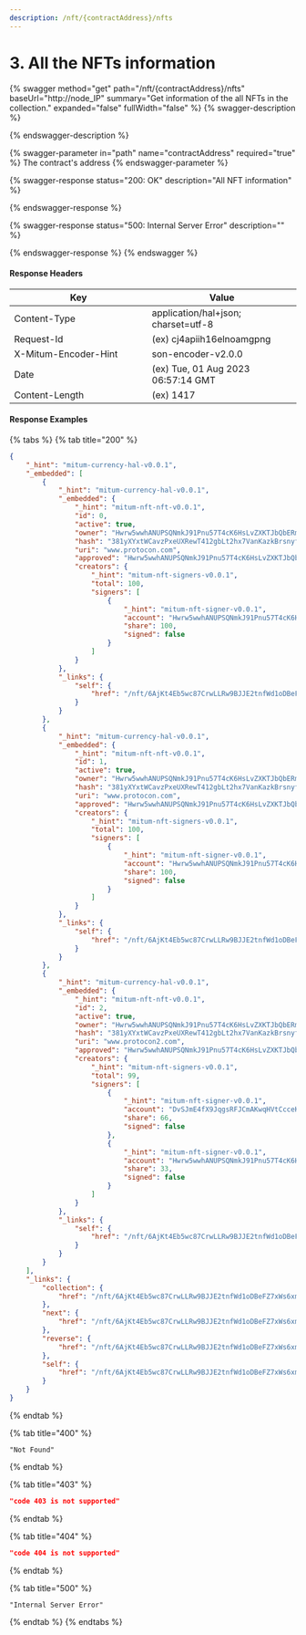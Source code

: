 ```yaml
---
description: /nft/{contractAddress}/nfts
---
```


# 3. All the NFTs information

{% swagger method="get" path="/nft/{contractAddress}/nfts" baseUrl="http://node_IP" summary="Get information of the all NFTs in the collection." expanded="false" fullWidth="false" %}
{% swagger-description %}

{% endswagger-description %}

{% swagger-parameter in="path" name="contractAddress" required="true" %}
The contract's address
{% endswagger-parameter %}

{% swagger-response status="200: OK" description="All NFT information" %}

{% endswagger-response %}

{% swagger-response status="500: Internal Server Error" description="" %}

{% endswagger-response %}
{% endswagger %}



#### Response Headers

<table><thead><tr><th width="226">Key</th><th>Value</th></tr></thead><tbody><tr><td>Content-Type</td><td>application/hal+json; charset=utf-8</td></tr><tr><td>Request-Id</td><td>(ex) cj4apiih16elnoamgpng</td></tr><tr><td>X-Mitum-Encoder-Hint</td><td>son-encoder-v2.0.0</td></tr><tr><td>Date</td><td>(ex) Tue, 01 Aug 2023 06:57:14 GMT</td></tr><tr><td>Content-Length</td><td>(ex) 1417</td></tr></tbody></table>



#### Response Examples

{% tabs %}
{% tab title="200" %}
```json
{
    "_hint": "mitum-currency-hal-v0.0.1",
    "_embedded": [
        {
            "_hint": "mitum-currency-hal-v0.0.1",
            "_embedded": {
                "_hint": "mitum-nft-nft-v0.0.1",
                "id": 0,
                "active": true,
                "owner": "Hwrw5wwhANUPSQNmkJ91Pnu57T4cK6HsLvZXKTJbQbERmca",
                "hash": "381yXYxtWCavzPxeUXRewT412gbLt2hx7VanKazkBrsnyfPPBdXfoG52Yb2wkF8vC3KJyoWgETpsN6k97mQ8tUXr1CmTedcj",
                "uri": "www.protocon.com",
                "approved": "Hwrw5wwhANUPSQNmkJ91Pnu57T4cK6HsLvZXKTJbQbERmca",
                "creators": {
                    "_hint": "mitum-nft-signers-v0.0.1",
                    "total": 100,
                    "signers": [
                        {
                            "_hint": "mitum-nft-signer-v0.0.1",
                            "account": "Hwrw5wwhANUPSQNmkJ91Pnu57T4cK6HsLvZXKTJbQbERmca",
                            "share": 100,
                            "signed": false
                        }
                    ]
                }
            },
            "_links": {
                "self": {
                    "href": "/nft/6AjKt4Eb5wc87CrwLLRw9BJJE2tnfWd1oDBeFZ7xWs6xmca/0"
                }
            }
        },
        {
            "_hint": "mitum-currency-hal-v0.0.1",
            "_embedded": {
                "_hint": "mitum-nft-nft-v0.0.1",
                "id": 1,
                "active": true,
                "owner": "Hwrw5wwhANUPSQNmkJ91Pnu57T4cK6HsLvZXKTJbQbERmca",
                "hash": "381yXYxtWCavzPxeUXRewT412gbLt2hx7VanKazkBrsnyfPPBdXfoG52Yb2wkF8vC3KJyoWgETpsN6k97mQ8tUXr1CmTedcj",
                "uri": "www.protocon.com",
                "approved": "Hwrw5wwhANUPSQNmkJ91Pnu57T4cK6HsLvZXKTJbQbERmca",
                "creators": {
                    "_hint": "mitum-nft-signers-v0.0.1",
                    "total": 100,
                    "signers": [
                        {
                            "_hint": "mitum-nft-signer-v0.0.1",
                            "account": "Hwrw5wwhANUPSQNmkJ91Pnu57T4cK6HsLvZXKTJbQbERmca",
                            "share": 100,
                            "signed": false
                        }
                    ]
                }
            },
            "_links": {
                "self": {
                    "href": "/nft/6AjKt4Eb5wc87CrwLLRw9BJJE2tnfWd1oDBeFZ7xWs6xmca/1"
                }
            }
        },
        {
            "_hint": "mitum-currency-hal-v0.0.1",
            "_embedded": {
                "_hint": "mitum-nft-nft-v0.0.1",
                "id": 2,
                "active": true,
                "owner": "Hwrw5wwhANUPSQNmkJ91Pnu57T4cK6HsLvZXKTJbQbERmca",
                "hash": "381yXYxtWCavzPxeUXRewT412gbLt2hx7VanKazkBrsnyfPPBdXfoG52Yb2wkF8vC3KJyoWgETpsN6k97mQ8tUXr1CmTedcj",
                "uri": "www.protocon2.com",
                "approved": "Hwrw5wwhANUPSQNmkJ91Pnu57T4cK6HsLvZXKTJbQbERmca",
                "creators": {
                    "_hint": "mitum-nft-signers-v0.0.1",
                    "total": 99,
                    "signers": [
                        {
                            "_hint": "mitum-nft-signer-v0.0.1",
                            "account": "DvSJmE4fX9JqgsRFJCmAKwqHVtCcceKxNCsXZmxbE2g9mca",
                            "share": 66,
                            "signed": false
                        },
                        {
                            "_hint": "mitum-nft-signer-v0.0.1",
                            "account": "Hwrw5wwhANUPSQNmkJ91Pnu57T4cK6HsLvZXKTJbQbERmca",
                            "share": 33,
                            "signed": false
                        }
                    ]
                }
            },
            "_links": {
                "self": {
                    "href": "/nft/6AjKt4Eb5wc87CrwLLRw9BJJE2tnfWd1oDBeFZ7xWs6xmca/2"
                }
            }
        }
    ],
    "_links": {
        "collection": {
            "href": "/nft/6AjKt4Eb5wc87CrwLLRw9BJJE2tnfWd1oDBeFZ7xWs6xmca/collection"
        },
        "next": {
            "href": "/nft/6AjKt4Eb5wc87CrwLLRw9BJJE2tnfWd1oDBeFZ7xWs6xmca/nfts?offset=2"
        },
        "reverse": {
            "href": "/nft/6AjKt4Eb5wc87CrwLLRw9BJJE2tnfWd1oDBeFZ7xWs6xmca/nfts?reverse=1"
        },
        "self": {
            "href": "/nft/6AjKt4Eb5wc87CrwLLRw9BJJE2tnfWd1oDBeFZ7xWs6xmca/nfts"
        }
    }
}
```
{% endtab %}

{% tab title="400" %}
```
"Not Found"
```
{% endtab %}

{% tab title="403" %}
```json
"code 403 is not supported"
```
{% endtab %}

{% tab title="404" %}
```json
"code 404 is not supported"
```
{% endtab %}

{% tab title="500" %}
```
"Internal Server Error"
```
{% endtab %}
{% endtabs %}

